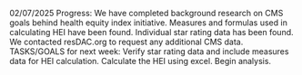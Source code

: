 02/07/2025 Progress: 
We have completed background research on CMS goals behind health equity index initiative.
Measures and formulas used in calculating HEI have been found.
Individual star rating data has been found.
We contacted resDAC.org to request any additional CMS data.
TASKS/GOALS for next week:
Verify star rating data and include measures data for HEI calculation.
Calculate the HEI using excel.
Begin analysis.
